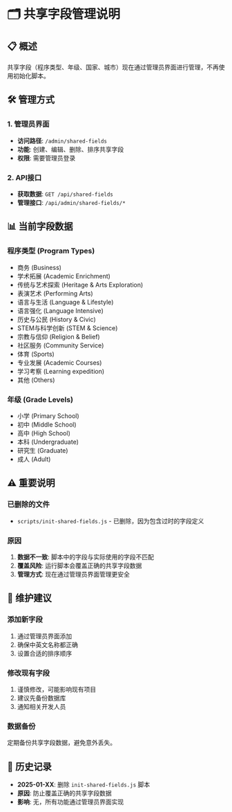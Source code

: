 # 🗂️ 共享字段管理说明

## 📋 概述

共享字段（程序类型、年级、国家、城市）现在通过管理员界面进行管理，不再使用初始化脚本。

## 🛠️ 管理方式

### 1. 管理员界面
- **访问路径**: `/admin/shared-fields`
- **功能**: 创建、编辑、删除、排序共享字段
- **权限**: 需要管理员登录

### 2. API接口
- **获取数据**: `GET /api/shared-fields`
- **管理接口**: `/api/admin/shared-fields/*`

## 📊 当前字段数据

### 程序类型 (Program Types)
- 商务 (Business)
- 学术拓展 (Academic Enrichment)
- 传统与艺术探索 (Heritage & Arts Exploration)
- 表演艺术 (Performing Arts)
- 语言与生活 (Language & Lifestyle)
- 语言强化 (Language Intensive)
- 历史与公民 (History & Civic)
- STEM与科学创新 (STEM & Science)
- 宗教与信仰 (Religion & Belief)
- 社区服务 (Community Service)
- 体育 (Sports)
- 专业发展 (Academic Courses)
- 学习考察 (Learning expedition)
- 其他 (Others)

### 年级 (Grade Levels)
- 小学 (Primary School)
- 初中 (Middle School)
- 高中 (High School)
- 本科 (Undergraduate)
- 研究生 (Graduate)
- 成人 (Adult)

## ⚠️ 重要说明

### 已删除的文件
- `scripts/init-shared-fields.js` - 已删除，因为包含过时的字段定义

### 原因
1. **数据不一致**: 脚本中的字段与实际使用的字段不匹配
2. **覆盖风险**: 运行脚本会覆盖正确的共享字段数据
3. **管理方式**: 现在通过管理员界面管理更安全

## 🔧 维护建议

### 添加新字段
1. 通过管理员界面添加
2. 确保中英文名称都正确
3. 设置合适的排序顺序

### 修改现有字段
1. 谨慎修改，可能影响现有项目
2. 建议先备份数据库
3. 通知相关开发人员

### 数据备份
定期备份共享字段数据，避免意外丢失。

## 📝 历史记录

- **2025-01-XX**: 删除 `init-shared-fields.js` 脚本
- **原因**: 防止覆盖正确的共享字段数据
- **影响**: 无，所有功能通过管理员界面实现
